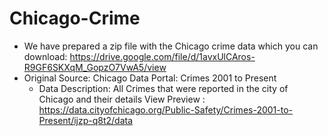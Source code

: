 # Chicago-Crime
* We have prepared a zip file with the Chicago crime data which you can download: https://drive.google.com/file/d/1avxUlCAros-R9GF6SKXqM_GopzO7VwA5/view
* Original Source: Chicago Data Portal: Crimes 2001 to Present
   -  Data Description:
        All Crimes that were reported in the city of Chicago and their details View Preview : https://data.cityofchicago.org/Public-Safety/Crimes-2001-to-Present/ijzp-q8t2/data
